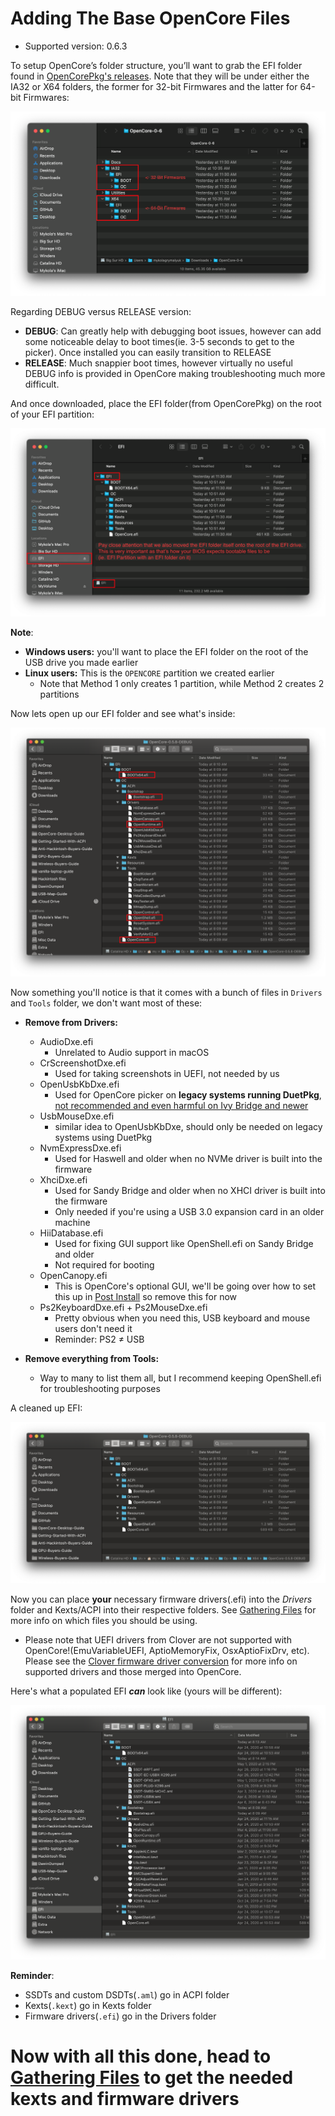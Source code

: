 # Adding The Base OpenCore Files

* Supported version: 0.6.3

To setup OpenCore’s folder structure, you’ll want to grab the EFI folder found in [OpenCorePkg's releases](https://github.com/acidanthera/OpenCorePkg/releases/). Note that they will be under either the IA32 or X64 folders, the former for 32-bit Firmwares and the latter for 64-bit Firmwares:

![](../images/installer-guide/opencore-efi-md/ia32-x64.png)

Regarding DEBUG versus RELEASE version:

* **DEBUG**: Can greatly help with debugging boot issues, however can add some noticeable delay to boot times(ie. 3-5 seconds to get to the picker). Once installed you can easily transition to RELEASE
* **RELEASE**: Much snappier boot times, however virtually no useful DEBUG info is provided in OpenCore making troubleshooting much more difficult.

And once downloaded, place the EFI folder(from OpenCorePkg) on the root of your EFI partition:

![](../images/installer-guide/opencore-efi-md/efi-moved.png)

**Note**:

* **Windows users:** you'll want to place the EFI folder on the root of the USB drive you made earlier
* **Linux users:** This is the `OPENCORE` partition we created earlier
  * Note that Method 1 only creates 1 partition, while Method 2 creates 2 partitions

Now lets open up our EFI folder and see what's inside:

![base EFI folder](../images/installer-guide/opencore-efi-md/base-efi.png)

Now something you'll notice is that it comes with a bunch of files in `Drivers` and `Tools` folder, we don't want most of these:

* **Remove from Drivers:**
  * AudioDxe.efi
    * Unrelated to Audio support in macOS
  * CrScreenshotDxe.efi
    * Used for taking screenshots in UEFI, not needed by us
  * OpenUsbKbDxe.efi
    * Used for OpenCore picker on **legacy systems running DuetPkg**, [not recommended and even harmful on Ivy Bridge and newer](https://applelife.ru/threads/opencore-obsuzhdenie-i-ustanovka.2944066/page-176#post-856653)
  * UsbMouseDxe.efi
    * similar idea to OpenUsbKbDxe, should only be needed on legacy systems using DuetPkg
  * NvmExpressDxe.efi
    * Used for Haswell and older when no NVMe driver is built into the firmware
  * XhciDxe.efi
    * Used for Sandy Bridge and older when no XHCI driver is built into the firmware
    * Only needed if you're using a USB 3.0 expansion card in an older machine
  * HiiDatabase.efi
    * Used for fixing GUI support like OpenShell.efi on Sandy Bridge and older
    * Not required for booting
  * OpenCanopy.efi
    * This is OpenCore's optional GUI, we'll be going over how to set this up in [Post Install](https://dortania.github.io/OpenCore-Post-Install/cosmetic/gui.html) so remove this for now
  * Ps2KeyboardDxe.efi + Ps2MouseDxe.efi
    * Pretty obvious when you need this, USB keyboard and mouse users don't need it
    * Reminder: PS2 ≠ USB

* **Remove everything from Tools:**
  * Way to many to list them all, but I recommend keeping OpenShell.efi for troubleshooting purposes

A cleaned up EFI:

![Clean EFI](../images/installer-guide/opencore-efi-md/clean-efi.png)

Now you can place **your** necessary firmware drivers(.efi) into the _Drivers_ folder and Kexts/ACPI into their respective folders. See [Gathering Files](../ktext.md) for more info on which files you should be using.

* Please note that UEFI drivers from Clover are not supported with OpenCore!(EmuVariableUEFI, AptioMemoryFix, OsxAptioFixDrv, etc). Please see the [Clover firmware driver conversion](https://github.com/dortania/OpenCore-Install-Guide/blob/master/clover-conversion/clover-efi.md) for more info on supported drivers and those merged into OpenCore.

Here's what a populated EFI ***can*** look like (yours will be different):

![Populated EFI folder](../images/installer-guide/opencore-efi-md/populated-efi.png)

**Reminder**:

* SSDTs and custom DSDTs(`.aml`) go in ACPI folder
* Kexts(`.kext`) go in Kexts folder
* Firmware drivers(`.efi`) go in the Drivers folder

# Now with all this done, head to [Gathering Files](../ktext.md) to get the needed kexts and firmware drivers
